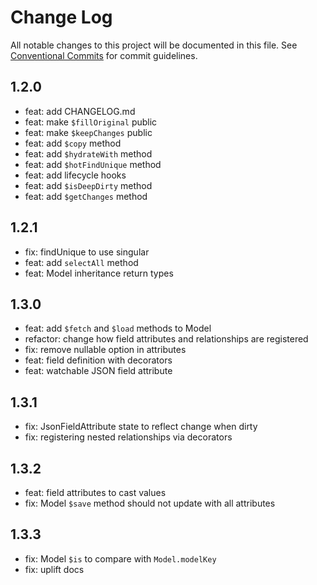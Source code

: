 # Change Log

All notable changes to this project will be documented in this file.
See [Conventional Commits](https://conventionalcommits.org) for commit guidelines.


## 1.2.0

- feat: add CHANGELOG.md
- feat: make `$fillOriginal` public
- feat: make `$keepChanges` public
- feat: add `$copy` method
- feat: add `$hydrateWith` method
- feat: add `$hotFindUnique` method
- feat: add lifecycle hooks
- feat: add `$isDeepDirty` method
- feat: add `$getChanges` method


## 1.2.1

* fix: findUnique to use singular
* feat: add `selectAll` method
* feat: Model inheritance return types


## 1.3.0

* feat: add `$fetch` and `$load` methods to Model
* refactor: change how field attributes and relationships are registered
* fix: remove nullable option in attributes
* feat: field definition with decorators
* feat: watchable JSON field attribute


## 1.3.1

* fix: JsonFieldAttribute state to reflect change when dirty
* fix: registering nested relationships via decorators


## 1.3.2

* feat: field attributes to cast values
* fix: Model `$save` method should not update with all attributes

## 1.3.3

* fix: Model `$is` to compare with `Model.modelKey`
* fix: uplift docs
